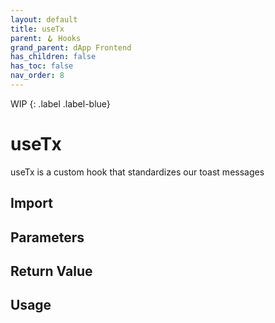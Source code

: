 ```yaml
---
layout: default
title: useTx
parent: 🪝 Hooks
grand_parent: dApp Frontend
has_children: false
has_toc: false
nav_order: 8
---
```


WIP
{: .label .label-blue}
# useTx

useTx is a custom hook that standardizes our toast messages

## Import

## Parameters

## Return Value

## Usage